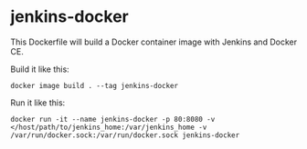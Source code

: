 # jenkins-docker
This Dockerfile will build a Docker container image with Jenkins and Docker CE.

Build it like this:
```
docker image build . --tag jenkins-docker
```
Run it like this:
```
docker run -it --name jenkins-docker -p 80:8080 -v </host/path/to/jenkins_home:/var/jenkins_home -v /var/run/docker.sock:/var/run/docker.sock jenkins-docker
```
